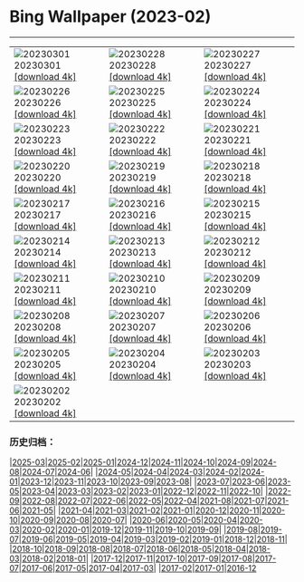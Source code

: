 # Bing Wallpaper (2023-02)
**************

<table><tr><td><img class="wallpaper" src="https://www.bing.com/th?id=OHR.CanopyPeru_FR-FR6319298115_1920x1080.jpg" alt="20230301"> 20230301 <a href="https://www.bing.com/th?id=OHR.CanopyPeru_FR-FR6319298115_UHD.jpg">[download 4k]</a></td><td><img class="wallpaper" src="https://www.bing.com/th?id=OHR.AtraniAmalfi_FR-FR5793259433_1920x1080.jpg" alt="20230228"> 20230228 <a href="https://www.bing.com/th?id=OHR.AtraniAmalfi_FR-FR5793259433_UHD.jpg">[download 4k]</a></td><td><img class="wallpaper" src="https://www.bing.com/th?id=OHR.PolarBearFrost_FR-FR5552724508_1920x1080.jpg" alt="20230227"> 20230227 <a href="https://www.bing.com/th?id=OHR.PolarBearFrost_FR-FR5552724508_UHD.jpg">[download 4k]</a></td></tr><tr><td><img class="wallpaper" src="https://www.bing.com/th?id=OHR.ChauvetCave_FR-FR5872027312_1920x1080.jpg" alt="20230226"> 20230226 <a href="https://www.bing.com/th?id=OHR.ChauvetCave_FR-FR5872027312_UHD.jpg">[download 4k]</a></td><td><img class="wallpaper" src="https://www.bing.com/th?id=OHR.BryceAnniv_FR-FR5197881521_1920x1080.jpg" alt="20230225"> 20230225 <a href="https://www.bing.com/th?id=OHR.BryceAnniv_FR-FR5197881521_UHD.jpg">[download 4k]</a></td><td><img class="wallpaper" src="https://www.bing.com/th?id=OHR.RichmondParkDuck_FR-FR4316388453_1920x1080.jpg" alt="20230224"> 20230224 <a href="https://www.bing.com/th?id=OHR.RichmondParkDuck_FR-FR4316388453_UHD.jpg">[download 4k]</a></td></tr><tr><td><img class="wallpaper" src="https://www.bing.com/th?id=OHR.ParisWinter_FR-FR1302095709_1920x1080.jpg" alt="20230223"> 20230223 <a href="https://www.bing.com/th?id=OHR.ParisWinter_FR-FR1302095709_UHD.jpg">[download 4k]</a></td><td><img class="wallpaper" src="https://www.bing.com/th?id=OHR.FriedensglockeFichtelberg_FR-FR6689553051_1920x1080.jpg" alt="20230222"> 20230222 <a href="https://www.bing.com/th?id=OHR.FriedensglockeFichtelberg_FR-FR6689553051_UHD.jpg">[download 4k]</a></td><td><img class="wallpaper" src="https://www.bing.com/th?id=OHR.MardiGrasNOLA_FR-FR1190888271_1920x1080.jpg" alt="20230221"> 20230221 <a href="https://www.bing.com/th?id=OHR.MardiGrasNOLA_FR-FR1190888271_UHD.jpg">[download 4k]</a></td></tr><tr><td><img class="wallpaper" src="https://www.bing.com/th?id=OHR.DarkSkiesDV_FR-FR1107349717_1920x1080.jpg" alt="20230220"> 20230220 <a href="https://www.bing.com/th?id=OHR.DarkSkiesDV_FR-FR1107349717_UHD.jpg">[download 4k]</a></td><td><img class="wallpaper" src="https://www.bing.com/th?id=OHR.MauiWhale_FR-FR0915020107_1920x1080.jpg" alt="20230219"> 20230219 <a href="https://www.bing.com/th?id=OHR.MauiWhale_FR-FR0915020107_UHD.jpg">[download 4k]</a></td><td><img class="wallpaper" src="https://www.bing.com/th?id=OHR.EbenIceCave_FR-FR0816161629_1920x1080.jpg" alt="20230218"> 20230218 <a href="https://www.bing.com/th?id=OHR.EbenIceCave_FR-FR0816161629_UHD.jpg">[download 4k]</a></td></tr><tr><td><img class="wallpaper" src="https://www.bing.com/th?id=OHR.SnoweyParis_FR-FR2199605880_1920x1080.jpg" alt="20230217"> 20230217 <a href="https://www.bing.com/th?id=OHR.SnoweyParis_FR-FR2199605880_UHD.jpg">[download 4k]</a></td><td><img class="wallpaper" src="https://www.bing.com/th?id=OHR.FireFallYosemite_FR-FR0670292909_1920x1080.jpg" alt="20230216"> 20230216 <a href="https://www.bing.com/th?id=OHR.FireFallYosemite_FR-FR0670292909_UHD.jpg">[download 4k]</a></td><td><img class="wallpaper" src="https://www.bing.com/th?id=OHR.HippoDayChobe_FR-FR0019070028_1920x1080.jpg" alt="20230215"> 20230215 <a href="https://www.bing.com/th?id=OHR.HippoDayChobe_FR-FR0019070028_UHD.jpg">[download 4k]</a></td></tr><tr><td><img class="wallpaper" src="https://www.bing.com/th?id=OHR.OtaruIgloo_FR-FR9681387219_1920x1080.jpg" alt="20230214"> 20230214 <a href="https://www.bing.com/th?id=OHR.OtaruIgloo_FR-FR9681387219_UHD.jpg">[download 4k]</a></td><td><img class="wallpaper" src="https://www.bing.com/th?id=OHR.MoonValley_FR-FR9594416275_1920x1080.jpg" alt="20230213"> 20230213 <a href="https://www.bing.com/th?id=OHR.MoonValley_FR-FR9594416275_UHD.jpg">[download 4k]</a></td><td><img class="wallpaper" src="https://www.bing.com/th?id=OHR.BoobyDarwinDay_FR-FR4290662221_1920x1080.jpg" alt="20230212"> 20230212 <a href="https://www.bing.com/th?id=OHR.BoobyDarwinDay_FR-FR4290662221_UHD.jpg">[download 4k]</a></td></tr><tr><td><img class="wallpaper" src="https://www.bing.com/th?id=OHR.MentonLemons_FR-FR4013525949_1920x1080.jpg" alt="20230211"> 20230211 <a href="https://www.bing.com/th?id=OHR.MentonLemons_FR-FR4013525949_UHD.jpg">[download 4k]</a></td><td><img class="wallpaper" src="https://www.bing.com/th?id=OHR.EpidaurusGreece_FR-FR6897166731_1920x1080.jpg" alt="20230210"> 20230210 <a href="https://www.bing.com/th?id=OHR.EpidaurusGreece_FR-FR6897166731_UHD.jpg">[download 4k]</a></td><td><img class="wallpaper" src="https://www.bing.com/th?id=OHR.LowerAntelopeAZ_FR-FR2754195868_1920x1080.jpg" alt="20230209"> 20230209 <a href="https://www.bing.com/th?id=OHR.LowerAntelopeAZ_FR-FR2754195868_UHD.jpg">[download 4k]</a></td></tr><tr><td><img class="wallpaper" src="https://www.bing.com/th?id=OHR.NorwayRestArea_FR-FR2245577203_1920x1080.jpg" alt="20230208"> 20230208 <a href="https://www.bing.com/th?id=OHR.NorwayRestArea_FR-FR2245577203_UHD.jpg">[download 4k]</a></td><td><img class="wallpaper" src="https://www.bing.com/th?id=OHR.SkiCourch_FR-FR3785057882_1920x1080.jpg" alt="20230207"> 20230207 <a href="https://www.bing.com/th?id=OHR.SkiCourch_FR-FR3785057882_UHD.jpg">[download 4k]</a></td><td><img class="wallpaper" src="https://www.bing.com/th?id=OHR.WaitangiFjordlandNP_FR-FR8657468975_1920x1080.jpg" alt="20230206"> 20230206 <a href="https://www.bing.com/th?id=OHR.WaitangiFjordlandNP_FR-FR8657468975_UHD.jpg">[download 4k]</a></td></tr><tr><td><img class="wallpaper" src="https://www.bing.com/th?id=OHR.MonarchPismo_FR-FR7613103099_1920x1080.jpg" alt="20230205"> 20230205 <a href="https://www.bing.com/th?id=OHR.MonarchPismo_FR-FR7613103099_UHD.jpg">[download 4k]</a></td><td><img class="wallpaper" src="https://www.bing.com/th?id=OHR.MedievalLabro_FR-FR9513902671_1920x1080.jpg" alt="20230204"> 20230204 <a href="https://www.bing.com/th?id=OHR.MedievalLabro_FR-FR9513902671_UHD.jpg">[download 4k]</a></td><td><img class="wallpaper" src="https://www.bing.com/th?id=OHR.QuebecFrontenac_FR-FR6676029003_1920x1080.jpg" alt="20230203"> 20230203 <a href="https://www.bing.com/th?id=OHR.QuebecFrontenac_FR-FR6676029003_UHD.jpg">[download 4k]</a></td></tr><tr><td><img class="wallpaper" src="https://www.bing.com/th?id=OHR.GroundhogThree_FR-FR1230510971_1920x1080.jpg" alt="20230202"> 20230202 <a href="https://www.bing.com/th?id=OHR.GroundhogThree_FR-FR1230510971_UHD.jpg">[download 4k]</a></td><td></td><td></td></tr></table>

### 历史归档：

|[2025-03](/../2025-03/2025-03.md)|[2025-02](/../2025-02/2025-02.md)|[2025-01](/../2025-01/2025-01.md)|[2024-12](/../2024-12/2024-12.md)|[2024-11](/../2024-11/2024-11.md)|[2024-10](/../2024-10/2024-10.md)|[2024-09](/../2024-09/2024-09.md)|[2024-08](/../2024-08/2024-08.md)|[2024-07](/../2024-07/2024-07.md)|[2024-06](/../2024-06/2024-06.md)|
|[2024-05](/../2024-05/2024-05.md)|[2024-04](/../2024-04/2024-04.md)|[2024-03](/../2024-03/2024-03.md)|[2024-02](/../2024-02/2024-02.md)|[2024-01](/../2024-01/2024-01.md)|[2023-12](/../2023-12/2023-12.md)|[2023-11](/../2023-11/2023-11.md)|[2023-10](/../2023-10/2023-10.md)|[2023-09](/../2023-09/2023-09.md)|[2023-08](/../2023-08/2023-08.md)|
|[2023-07](/../2023-07/2023-07.md)|[2023-06](/../2023-06/2023-06.md)|[2023-05](/../2023-05/2023-05.md)|[2023-04](/../2023-04/2023-04.md)|[2023-03](/../2023-03/2023-03.md)|[2023-02](/2023-02.md)|[2023-01](/../2023-01/2023-01.md)|[2022-12](/../2022-12/2022-12.md)|[2022-11](/../2022-11/2022-11.md)|[2022-10](/../2022-10/2022-10.md)|
|[2022-09](/../2022-09/2022-09.md)|[2022-08](/../2022-08/2022-08.md)|[2022-07](/../2022-07/2022-07.md)|[2022-06](/../2022-06/2022-06.md)|[2022-05](/../2022-05/2022-05.md)|[2022-04](/../2022-04/2022-04.md)|[2021-08](/../2021-08/2021-08.md)|[2021-07](/../2021-07/2021-07.md)|[2021-06](/../2021-06/2021-06.md)|[2021-05](/../2021-05/2021-05.md)|
|[2021-04](/../2021-04/2021-04.md)|[2021-03](/../2021-03/2021-03.md)|[2021-02](/../2021-02/2021-02.md)|[2021-01](/../2021-01/2021-01.md)|[2020-12](/../2020-12/2020-12.md)|[2020-11](/../2020-11/2020-11.md)|[2020-10](/../2020-10/2020-10.md)|[2020-09](/../2020-09/2020-09.md)|[2020-08](/../2020-08/2020-08.md)|[2020-07](/../2020-07/2020-07.md)|
|[2020-06](/../2020-06/2020-06.md)|[2020-05](/../2020-05/2020-05.md)|[2020-04](/../2020-04/2020-04.md)|[2020-03](/../2020-03/2020-03.md)|[2020-02](/../2020-02/2020-02.md)|[2020-01](/../2020-01/2020-01.md)|[2019-12](/../2019-12/2019-12.md)|[2019-11](/../2019-11/2019-11.md)|[2019-10](/../2019-10/2019-10.md)|[2019-09](/../2019-09/2019-09.md)|
|[2019-08](/../2019-08/2019-08.md)|[2019-07](/../2019-07/2019-07.md)|[2019-06](/../2019-06/2019-06.md)|[2019-05](/../2019-05/2019-05.md)|[2019-04](/../2019-04/2019-04.md)|[2019-03](/../2019-03/2019-03.md)|[2019-02](/../2019-02/2019-02.md)|[2019-01](/../2019-01/2019-01.md)|[2018-12](/../2018-12/2018-12.md)|[2018-11](/../2018-11/2018-11.md)|
|[2018-10](/../2018-10/2018-10.md)|[2018-09](/../2018-09/2018-09.md)|[2018-08](/../2018-08/2018-08.md)|[2018-07](/../2018-07/2018-07.md)|[2018-06](/../2018-06/2018-06.md)|[2018-05](/../2018-05/2018-05.md)|[2018-04](/../2018-04/2018-04.md)|[2018-03](/../2018-03/2018-03.md)|[2018-02](/../2018-02/2018-02.md)|[2018-01](/../2018-01/2018-01.md)|
|[2017-12](/../2017-12/2017-12.md)|[2017-11](/../2017-11/2017-11.md)|[2017-10](/../2017-10/2017-10.md)|[2017-09](/../2017-09/2017-09.md)|[2017-08](/../2017-08/2017-08.md)|[2017-07](/../2017-07/2017-07.md)|[2017-06](/../2017-06/2017-06.md)|[2017-05](/../2017-05/2017-05.md)|[2017-04](/../2017-04/2017-04.md)|[2017-03](/../2017-03/2017-03.md)|
|[2017-02](/../2017-02/2017-02.md)|[2017-01](/../2017-01/2017-01.md)|[2016-12](/../2016-12/2016-12.md)